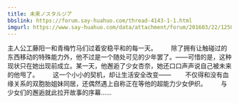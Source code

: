 ```yaml
---
title: 未来ノスタルジア
bbslink: https://forum.say-huahuo.com/thread-4143-1-1.html
imgurl: https://www.say-huahuo.com/data/attachment/forum/201603/22/125040kccwws9aainsn7zw.jpg
---
```


主人公工藤阳一和青梅竹马们过着安稳平和的每一天。
　　除了拥有让触碰过的东西移动的特殊能力外，他不过是一个随处可见的少年罢了。——可惜的是，这种现状只在她出现前成立。某一天，他邂逅了少女杏奈，她还口口声声说自己被未来的他甩了。
　　这一个小小的契机，却让生活安全改变——
　　不仅得和没有血缘关系的双胞胎姐妹同居，还偶然遇上自称正在等他的超能力少女伊织。
　　与少女们的邂逅就此拉开故事的序幕……<!--more-->
